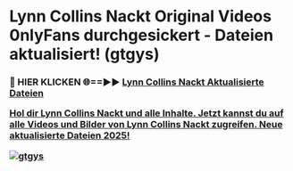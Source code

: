 # Lynn Collins Nackt Original Videos 0nlyFans durchgesickert - Dateien aktualisiert! (gtgys)

<h3>🔴 HIER KLICKEN 🌐==►► <a href="https://tinyurl.com/h6vf6nb8" rel="nofollow">Lynn Collins Nackt Aktualisierte Dateien

Hol dir Lynn Collins Nackt und alle Inhalte. Jetzt kannst du auf alle Videos und Bilder von Lynn Collins Nackt zugreifen. Neue aktualisierte Dateien 2025!

[![gtgys](https://i.imgur.com/sD4kR3V.gif)](https://tinyurl.com/h6vf6nb8)
